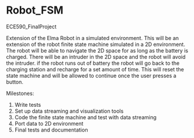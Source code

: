 # Robot_FSM
ECE590_FinalProject

Extension of the Elma Robot in a simulated environment. This will be an extension of the robot finite state machine
simulated in a 2D environment. The robot will be able to navigate the 2D space for as long as the battery is charged.
There will be an intruder in the 2D space and the robot will avoid the intruder. if the robot runs out of battery 
the robot will go back to the charging station and recharge for a set amount of time. This will reset the state 
machine and will be allowed to continue once the user presses a button. 

Milestones:
1.  Write tests
2.  Set up data streaming and visualization tools
3.  Code the finite state machine and test with data streaming
4.  Port data to 2D environment 
5.  Final tests and documentation
